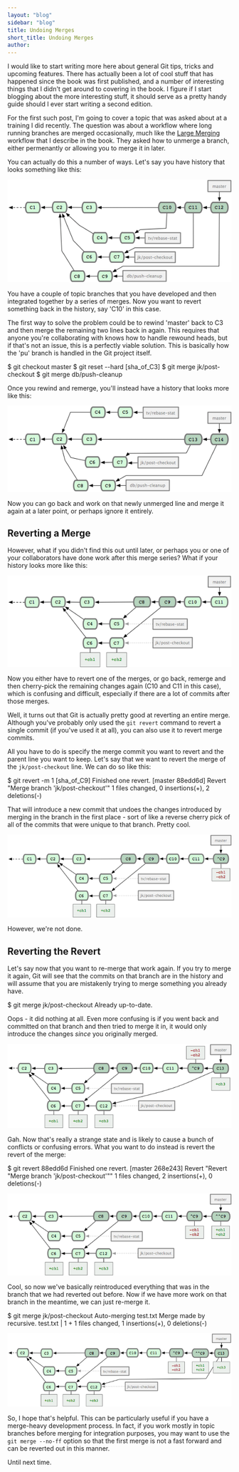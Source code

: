 ```yaml
---
layout: "blog"
sidebar: "blog"
title: Undoing Merges
short_title: Undoing Merges
author:
---
```


I would like to start writing more here about general Git tips, tricks and
upcoming features.  There has actually been a lot of cool stuff that has
happened since the book was first published, and a number of interesting
things that I didn't get around to covering in the book.  I figure if I start
blogging about the more interesting stuff, it should serve as a pretty handy
guide should I ever start writing a second edition.

For the first such post, I'm going to cover a topic that was asked about
at a training I did recently.  The question was about a workflow where long
running branches are merged occasionally, much like the <a href="http://progit.org/book/ch5-3.html#largemerging_workflows">Large Merging</a>
workflow that I describe in the book.  They asked how to unmerge a branch,
either permenantly or allowing you to merge it in later.

You can actually do this a number of ways.  Let's say you have history that
looks something like this:

<img src="/images/unmerge1.png">

You have a couple of topic branches that you have developed and then integrated
together by a series of merges.  Now you want to revert something back in the
history, say 'C10' in this case.

The first way to solve the problem could be to rewind 'master' back to C3 and
then merge the remaining two lines back in again.  This requires that anyone
you're collaborating with knows how to handle rewound heads, but if that's not
an issue, this is a perfectly viable solution.  This is basically how the 'pu'
branch is handled in the Git project itself.

  $ git checkout master
  $ git reset --hard [sha_of_C3]
  $ git merge jk/post-checkout
  $ git merge db/push-cleanup

Once you rewind and remerge, you'll instead have a history that looks more
like this:

<img src="/images/unmerge2.png">

Now you can go back and work on that newly unmerged line and merge it again
at a later point, or perhaps ignore it entirely.

<h2>Reverting a Merge</h2>

However, what if you didn't find this out until later, or perhaps you or one
of your collaborators have done work after this merge series? What if your
history looks more like this:

<img src="/images/unmerge3.png">

Now you either have to revert one of the merges, or go back, remerge and then
cherry-pick the remaining changes again (C10 and C11 in this case), which is
confusing and difficult, especially if there are a lot of commits after those
merges.

Well, it turns out that Git is actually pretty good at reverting an entire merge.
Although you've probably only used the `git revert` command to revert a single
commit (if you've used it at all), you can also use it to revert merge commits.

All you have to do is specify the merge commit you want to revert and the parent
line you want to keep.  Let's say that we want to revert the merge of the
`jk/post-checkout` line.  We can do so like this:

  $ git revert -m 1 [sha_of_C9]
  Finished one revert.
  [master 88edd6d] Revert "Merge branch 'jk/post-checkout'"
   1 files changed, 0 insertions(+), 2 deletions(-)

That will introduce a new commit that undoes the changes introduced by merging
in the branch in the first place - sort of like a reverse cherry pick of all
of the commits that were unique to that branch.  Pretty cool.

<img src="/images/unmerge4.png">

However, we're not done.

<h2>Reverting the Revert</h2>

Let's say now that you want to re-merge that work again.  If you try to merge
it again, Git will see that the commits on that branch are in the history and
will assume that you are mistakenly trying to merge something you already have.

  $ git merge jk/post-checkout
  Already up-to-date.

Oops - it did nothing at all. Even more confusing is if you went back and committed on that branch
and then tried to merge it in, it would only introduce the changes _since_ you
originally merged.

<img src="/images/unmerge5.png">

Gah.  Now that's really a strange state and is likely to cause a bunch of
conflicts or confusing errors.  What you want to do instead is revert the revert
of the merge:

  $ git revert 88edd6d
  Finished one revert.
  [master 268e243] Revert "Revert "Merge branch 'jk/post-checkout'""
   1 files changed, 2 insertions(+), 0 deletions(-)

<img src="/images/unmerge6.png">

Cool, so now we've basically reintroduced everything that was in the branch
that we had reverted out before.  Now if we have more work on that branch
in the meantime, we can just re-merge it.

  $ git merge jk/post-checkout
  Auto-merging test.txt
  Merge made by recursive.
   test.txt |    1 +
   1 files changed, 1 insertions(+), 0 deletions(-)

<img src="/images/unmerge7.png">

So, I hope that's helpful.  This can be particularly useful if you have a merge-heavy
development process.  In fact, if you work mostly in topic branches before
merging for integration purposes, you may want to use the `git merge --no-ff`
option so that the first merge is not a fast forward and can be reverted out
in this manner.

Until next time.
